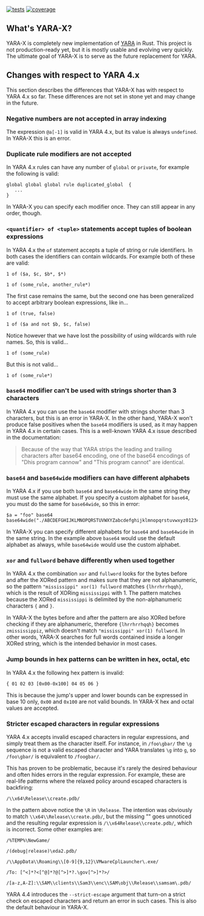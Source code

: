 [![tests](https://github.com/VirusTotal/yara-x/actions/workflows/tests.yaml/badge.svg)](https://github.com/VirusTotal/yara-x/actions/workflows/tests.yaml)
[![coverage](https://codecov.io/gh/VirusTotal/yara-x/branch/main/graph/badge.svg?token=dPsruCiDqN)](https://app.codecov.io/gh/VirusTotal/yara-x)

## What's YARA-X?

YARA-X is completely new implementation of [YARA](https://github.com/VirusTotal/yara) in Rust. This project is
not production-ready yet, but it is mostly usable and evolving very quickly.
The ultimate goal of YARA-X is to serve as the future replacement for YARA.

## Changes with respect to YARA 4.x

This section describes the differences that YARA-X has with respect to YARA 4.x
so far. These differences are not set in stone yet and may change in the future.

### Negative numbers are not accepted in array indexing
  
The expression `@a[-1]` is valid in YARA 4.x, but its value is always
`undefined`. In YARA-X this is an error.

### Duplicate rule modifiers are not accepted

In YARA 4.x rules can have any number of `global` or `private`, for example the
following is valid:

```
global global global rule duplicated_global  {
   ... 
}
```

In YARA-X you can specify each modifier once. They can still appear in any order,
though.


### `<quantifier> of <tuple>` statements accept tuples of boolean expressions

In YARA 4.x the `of` statement accepts a tuple of string or rule identifiers. 
In both cases the identifiers can contain wildcards. For example both of these 
are valid:

```
1 of ($a, $c, $b*, $*)
```

```
1 of (some_rule, another_rule*)
```

The first case remains the same, but the second one has been generalized to
accept arbitrary boolean expressions, like in...

```
1 of (true, false)
```

```
1 of ($a and not $b, $c, false)
```

Notice however that we have lost the possibility of using wildcards with rule
names. So, this is valid...

```
1 of (some_rule)
```

But this is not valid...

```
1 of (some_rule*)
```

### `base64` modifier can't be used with strings shorter than 3 characters

In YARA 4.x you can use the `base64` modifier with strings shorter than 3 
characters, but this is an error in YARA-X. In the other hand, YARA-X won't
produce false positives when the `base64` modifiers is used, as it may happen 
in YARA 4.x in certain cases. This is a well-known YARA 4.x issue described in
the documentation:

> Because of the way that YARA strips the leading and trailing characters after base64 encoding, one of the base64 encodings of "Dhis program cannow" and "This program cannot" are identical.


### `base64` and `base64wide` modifiers can have different alphabets

In YARA 4.x if you use both `base64` and `base64wide` in the same string they
must use the same alphabet. If you specify a custom alphabet for `base64`, you
must do the same for `base64wide`, so this in error:

```
$a = "foo" base64 base64wide("./ABCDEFGHIJKLMNOPQRSTUVWXYZabcdefghijklmnopqrstuvwxyz0123456789")
```

In YARA-X you can specify different alphabets for `base64` and `base64wide` 
in the same string. In the example above `base64` would use the default alphabet
as always, while `base64wide` would use the custom alphabet.

### `xor` and `fullword` behave differently when used together

In YARA 4.x the combination `xor` and `fullword` looks for the bytes before
and after the XORed pattern and makes sure that they are not alphanumeric, so
the pattern `"mississippi" xor(1) fullword` matches `{lhrrhrrhqqh}`, which is the
result of XORing `mississippi` with 1. The pattern matches because the XORed
`mississippi` is delimited by the non-alphanumeric characters `{` and `}`.

In YARA-X the bytes before and after the pattern are also XORed before checking 
if they are alphanumeric, therefore `{lhrrhrrhqqh}` becomes `zmississippiz`,
which doesn't match `"mississippi" xor(1) fullword`. In other words, YARA-X 
searches for full words contained inside a longer XORed string, which is 
the intended behavior in most cases.

### Jump bounds in hex patterns can be written in hex, octal, etc

In YARA 4.x the following hex pattern is invalid:

`{ 01 02 03 [0x00-0x100] 04 05 06 }`

This is because the jump's upper and lower bounds can be expressed in base 10
only, `0x00` and `0x100` are not valid bounds. In YARA-X hex and octal values 
are accepted.

### Stricter escaped characters in regular expressions

YARA 4.x accepts invalid escaped characters in regular expressions, and simply
treat them as the character itself. For instance, in `/foo\gbar/` the `\g` 
sequence is not a valid escaped character and YARA translates `\g` into `g`, 
so `/foo\gbar/` is equivalent to `/foogbar/`. 

This has proven to be problematic, because it's rarely the desired behaviour
and often hides errors in the regular expression. For example, these are 
real-life patterns where the relaxed policy around escaped characters is 
backfiring:

```
/\\x64\Release\\create.pdb/
```

In the pattern above notice the `\R` in `\Release`. The intention was obviously
to match `\\x64\\Release\\create.pdb/`, but the missing "\" goes unnoticed and 
the resulting regular expression is `/\\x64Release\\create.pdb/`, which is 
incorrect. Some other examples are:
```
/%TEMP%\NewGame/
```

```
/(debug|release)\eda2.pdb/
```

```
/\\AppData\\Roaming\\[0-9]{9,12}\VMwareCplLauncher\.exe/
```

```
/To: [^<]*?<[^@]*?@[^>]*?.\gov[^>]*?>/
```

```
/[a-z,A-Z]:\\SAM\\clients\\Sam3\\enc\\SAM\obj\\Release\\samsam\.pdb/
```

YARA 4.4 introduces the `--strict-escape` argument that turn-on a strict 
check on escaped characters and return an error in such cases. This is also
the default behaviour in YARA-X.